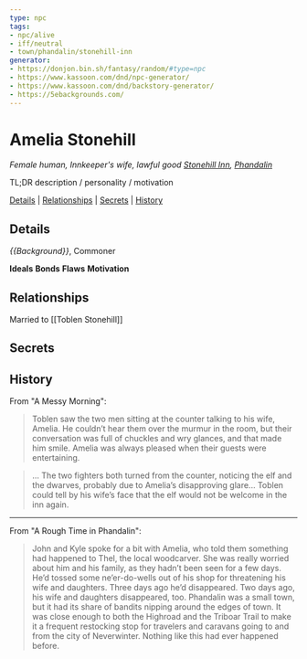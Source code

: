 ```yaml
---
type: npc
tags:
- npc/alive
- iff/neutral
- town/phandalin/stonehill-inn
generator:
- https://donjon.bin.sh/fantasy/random/#type=npc
- https://www.kassoon.com/dnd/npc-generator/
- https://www.kassoon.com/dnd/backstory-generator/
- https://5ebackgrounds.com/
---
```

# Amelia Stonehill
*Female human, Innkeeper's wife, lawful good*
*[Stonehill Inn](Stonehill%20Inn.md), [Phandalin](Phandalin.md)*
 
TL;DR description / personality / motivation

[Details](#Details) | [Relationships](#Relationships) | [Secrets](#Secrets) | [History](#History)

## Details
*{{Background}}*, Commoner

**Ideals**
**Bonds**
**Flaws**
**Motivation**

## Relationships

Married to [[Toblen Stonehill]]

## Secrets

## History

From "A Messy Morning":

> Toblen saw the two men sitting at the counter talking to his wife, Amelia. He couldn’t hear them over the murmur in the room, but their conversation was full of chuckles and wry glances, and that made him smile. Amelia was always pleased when their guests were entertaining.

> ... The two fighters both turned from the counter, noticing the elf and the dwarves, probably due to Amelia’s disapproving glare... Toblen could tell by his wife’s face that the elf would not be welcome in the inn again. 

---

From "A Rough Time in Phandalin":

> John and Kyle spoke for a bit with Amelia, who told them something had happened to Thel, the local woodcarver. She was really worried about him and his family, as they hadn’t been seen for a few days. He’d tossed some ne’er-do-wells out of his shop for threatening his wife and daughters. Three days ago he’d disappeared. Two days ago, his wife and daughters disappeared, too. Phandalin was a small town, but it had its share of bandits nipping around the edges of town. It was close enough to both the Highroad and the Triboar Trail to make it a frequent restocking stop for travelers and caravans going to and from the city of Neverwinter. Nothing like this had ever happened before. 